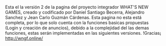 Esta el la versión 2 de la pagina del proyecto integrador WHAT'S NEW GAMES, creado y codificado por Daniel Santiago Becerra, Alejandro Sanchez y Jean Carlo Guzmán Cárdenas.
Esta pagina no esta está completa, por lo que solo cuenta con la funciones basicas propuestas (Login y creación de anuncios), debido a la complejidad del las demas funciones, estas serán implementadas en las siguientes versiones.
!Gracias¡
http://wngf.online/
